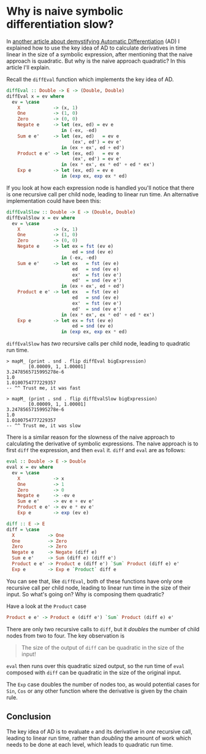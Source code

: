 # Why is naive symbolic differentiation slow?

In [another article about demystifying Automatic
Differentiation](../symbolic-expressions-can-be-automatically-differentiated)
(AD) I explained how to use the key idea of AD to calculate
derivatives in time linear in the size of a symbolic expression, after
mentioning that the naive approach is quadratic.  But why is the naive
approach quadratic?  In this article I'll explain.

Recall the `diffEval` function which implements the key idea of AD.

````haskell
diffEval :: Double -> E -> (Double, Double)
diffEval x = ev where
  ev = \case
    X            -> (x, 1)
    One          -> (1, 0)
    Zero         -> (0, 0)
    Negate e     -> let (ex, ed) = ev e
                    in (-ex, -ed)
    Sum e e'     -> let (ex, ed)   = ev e
                        (ex', ed') = ev e'
                    in (ex + ex', ed + ed')
    Product e e' -> let (ex, ed)   = ev e
                        (ex', ed') = ev e'
                    in (ex * ex', ex * ed' + ed * ex')
    Exp e        -> let (ex, ed) = ev e
                    in (exp ex, exp ex * ed)
````

If you look at how each expression node is handled you'll notice that
there is one recursive call per child node, leading to linear run
time.  An alternative implementation could have been this:

````haskell
diffEvalSlow :: Double -> E -> (Double, Double)
diffEvalSlow x = ev where
  ev = \case
    X            -> (x, 1)
    One          -> (1, 0)
    Zero         -> (0, 0)
    Negate e     -> let ex = fst (ev e)
                        ed = snd (ev e)
                    in (-ex, -ed)
    Sum e e'     -> let ex   = fst (ev e)
                        ed   = snd (ev e)
                        ex'  = fst (ev e')
                        ed'  = snd (ev e')
                    in (ex + ex', ed + ed')
    Product e e' -> let ex   = fst (ev e)
                        ed   = snd (ev e)
                        ex'  = fst (ev e')
                        ed'  = snd (ev e')
                    in (ex * ex', ex * ed' + ed * ex')
    Exp e        -> let ex = fst (ev e)
                        ed = snd (ev e)
                    in (exp ex, exp ex * ed)
````

`diffEvalSlow` has *two* recursive calls per child node, leading to
quadratic run time.

    > mapM_ (print . snd . flip diffEval bigExpression)
            [0.00009, 1, 1.00001]
    3.2478565715995278e-6
    1.0
    1.0100754777229357
    -- ^^ Trust me, it was fast

    > mapM_ (print . snd . flip diffEvalSlow bigExpression)
            [0.00009, 1, 1.00001]
    3.2478565715995278e-6
    1.0
    1.0100754777229357
    -- ^^ Trust me, it was slow
    
There is a similar reason for the slowness of the naive approach to
calculating the derivative of symbolic expressions.  The naive
approach is to first `diff` the expression, and then `eval` it.
`diff` and `eval` are as follows:

````haskell
eval :: Double -> E -> Double
eval x = ev where
  ev = \case
    X            -> x
    One          -> 1
    Zero         -> 0
    Negate e     -> -ev e
    Sum e e'     -> ev e + ev e'
    Product e e' -> ev e * ev e'
    Exp e        -> exp (ev e)

diff :: E -> E
diff = \case
  X            -> One
  One          -> Zero
  Zero         -> Zero
  Negate e     -> Negate (diff e)
  Sum e e'     -> Sum (diff e) (diff e')
  Product e e' -> Product e (diff e') `Sum` Product (diff e) e'
  Exp e        -> Exp e `Product` diff e
````

You can see that, like `diffEval`, both of these functions have only
one recursive call per child node, leading to linear run time in the
size of their input.  So what's going on?  Why is composing them
quadratic?

Have a look at the `Product` case

````haskell
Product e e' -> Product e (diff e') `Sum` Product (diff e) e'
````

There are only two recursive calls to `diff`, but it *doubles* the
number of child nodes from two to four.  The key observation is

> The size of the output of `diff` can be quadratic in the size of the
  input!

`eval` then runs over this quadratic sized output, so the run time of
`eval` composed with `diff` can be quadratic in the size of the
original input.

The `Exp` case doubles the number of nodes too, as would potential
cases for `Sin`, `Cos` or any other function where the derivative is
given by the chain rule.

## Conclusion

The key idea of AD is to evaluate `e` and its derivative in *one*
recursive call, leading to linear run time, rather than *doubling* the
amount of work which needs to be done at each level, which leads to
quadratic run time.
